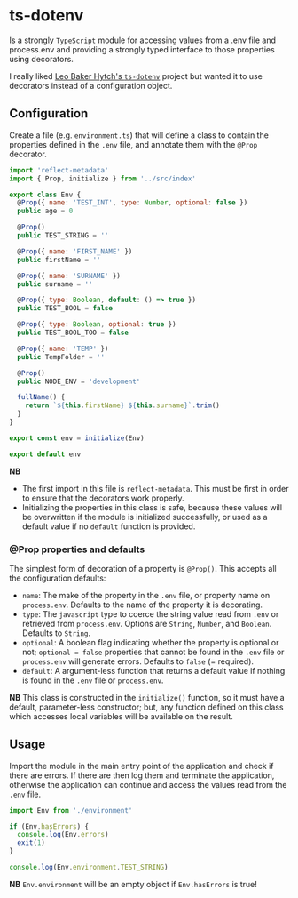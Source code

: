 # ts-dotenv

Is a strongly `TypeScript` module for accessing values from a .env file and process.env and providing a strongly typed
interface to those properties using decorators.

I really liked [Leo Baker Hytch's `ts-dotenv`](https://github.com/LeoBakerHytch/ts-dotenv) project but wanted it to use decorators instead of a configuration object. 

## Configuration

Create a file (e.g. `environment.ts`) that will define a class to contain the properties defined in the `.env` file, and
annotate them with the `@Prop` decorator.

```js
import 'reflect-metadata'
import { Prop, initialize } from '../src/index'

export class Env {
  @Prop({ name: 'TEST_INT', type: Number, optional: false })
  public age = 0

  @Prop()
  public TEST_STRING = ''

  @Prop({ name: 'FIRST_NAME' })
  public firstName = ''

  @Prop({ name: 'SURNAME' })
  public surname = ''

  @Prop({ type: Boolean, default: () => true })
  public TEST_BOOL = false

  @Prop({ type: Boolean, optional: true })
  public TEST_BOOL_TOO = false

  @Prop({ name: 'TEMP' })
  public TempFolder = ''

  @Prop()
  public NODE_ENV = 'development'

  fullName() {
    return `${this.firstName} ${this.surname}`.trim()
  }
}

export const env = initialize(Env)

export default env
```

**NB**

- The first import in this file is `reflect-metadata`. This must be first in order to ensure that the decorators work
  properly.
- Initializing the properties in this class is safe, because these values will be overwritten if the module is
  initialized successfully, or used as a default value if no `default` function is provided.

### @Prop properties and defaults

The simplest form of decoration of a property is `@Prop()`. This accepts all the configuration defaults:

- `name`: The make of the property in the `.env` file, or property name on `process.env`. Defaults to the name of the
  property it is decorating.
- `type`: The `javascript` type to coerce the string value read from `.env` or retrieved from `process.env`. Options are
  `String`, `Number`, and `Boolean`. Defaults to `String`.
- `optional`: A boolean flag indicating whether the property is optional or not; `optional = false` properties that
  cannot be found in the `.env` file or `process.env` will generate errors. Defaults to `false` (= required).
- `default`: A argument-less function that returns a default value if nothing is found in the `.env` file or
  `process.env`.

**NB** This class is constructed in the `initialize()` function, so it must have a default, parameter-less constructor;
but, any function defined on this class which accesses local variables will be available on the result.

## Usage

Import the module in the main entry point of the application and check if there are errors. If there are then log them
and terminate the application, otherwise the application can continue and access the values read from the `.env` file.

```js
import Env from './environment'

if (Env.hasErrors) {
  console.log(Env.errors)
  exit(1)
}

console.log(Env.environment.TEST_STRING)
```

**NB** `Env.environment` will be an empty object if `Env.hasErrors` is true!
